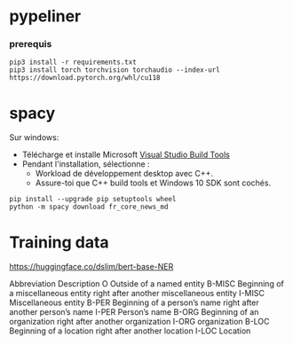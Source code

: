 # pypeliner

### prerequis

```
pip3 install -r requirements.txt
pip3 install torch torchvision torchaudio --index-url https://download.pytorch.org/whl/cu118
```
# spacy

Sur windows:

- Télécharge et installe Microsoft [Visual Studio Build Tools](https://visualstudio.microsoft.com/fr/visual-cpp-build-tools/)
- Pendant l'installation, sélectionne :
  - Workload de développement desktop avec C++.
  - Assure-toi que C++ build tools et Windows 10 SDK sont cochés.

```
pip install --upgrade pip setuptools wheel
python -m spacy download fr_core_news_md
```

# Training data

https://huggingface.co/dslim/bert-base-NER

Abbreviation	Description
O	Outside of a named entity
B-MISC	Beginning of a miscellaneous entity right after another miscellaneous entity
I-MISC	Miscellaneous entity
B-PER	Beginning of a person’s name right after another person’s name
I-PER	Person’s name
B-ORG	Beginning of an organization right after another organization
I-ORG	organization
B-LOC	Beginning of a location right after another location
I-LOC	Location
